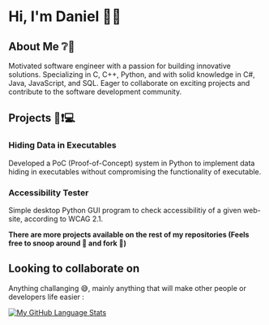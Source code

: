 # Hi, I'm Daniel 👋👋

<!--
**daniel752/daniel752** is a ✨ _special_ ✨ repository because its `README.md` (this file) appears on your GitHub profile.

Here are some ideas to get you started:

- 🔭 I’m currently working on ...
- 🌱 I’m currently learning ...
- 👯 I’m looking to collaborate on ...
- 🤔 I’m looking for help with ...
- 💬 Ask me about ...
- 📫 How to reach me: ...
- 😄 Pronouns: ...
- ⚡ Fun fact: ...
-->
## About Me ❔💬
Motivated software engineer with a passion for building innovative solutions. Specializing in C, C++, Python, and with solid knowledge in C#, Java, JavaScript, and SQL. Eager to collaborate on exciting projects and contribute to the software development community.

## Projects 📣❗💻
### Hiding Data in Executables
Developed a PoC (Proof-of-Concept) system in Python to implement data hiding in executables without compromising the functionality of executable.
### Accessibility Tester
Simple desktop Python GUI program to check accessibilitiy of a given web-site, according to WCAG 2.1.

**There are more projects available on the rest of my repositories (Feels free to snoop around 🔭 and fork 🍴)**

## Looking to collaborate on
Anything challanging 😅, mainly anything that will make other people or developers life easier : 


<!--[![My GitHub Stats](https://github-readme-stats.vercel.app/api/?username=daniel752&count_private=true&theme=tokyonight&showicons=true)]()-->
[![My GitHub Language Stats](https://github-readme-stats.vercel.app/api/top-langs/?username=daniel752&langs_count=5&theme=tokyonight)]()
